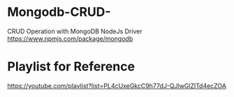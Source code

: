 # Mongodb-CRUD-
CRUD Operation with MongoDB NodeJs Driver 
https://www.npmjs.com/package/mongodb

# Playlist for Reference
https://youtube.com/playlist?list=PL4cUxeGkcC9h77dJ-QJlwGlZlTd4ecZOA
